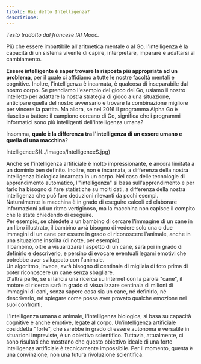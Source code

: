 ```yaml
---
titolo: Hai detto Intelligenza?
descrizione:
---
```


_Testo tradotto dal francese IAI Mooc._

Più che essere imbattibile all'aritmetica mentale o al Go, l'intelligenza è la capacità di un sistema vivente di capire, interpretare, imparare e adattarsi al cambiamento.

**Essere intelligente è saper trovare la risposta più appropriata ad un problema**, per il quale ci affidiamo a tutte le nostre facoltà mentali e cognitive. Inoltre, l'intelligenza è incarnata, è qualcosa di inseparabile dal nostro corpo. Se prendiamo l'esempio del gioco del Go, usiamo il nostro intelletto per adattare la nostra strategia di gioco a una situazione, anticipare quella del nostro avversario e trovare la combinazione migliore per vincere la partita. Ma allora, se nel 2016 il programma Alpha Go è riuscito a battere il campione coreano di Go, significa che i programmi informatici sono più intelligenti dell'intelligenza umana?

Insomma, **quale è la differenza tra l'intelligenza di un essere umano e quella di una macchina**?


IntelligenceS](../Images/IntelligenceS.jpg)

Anche se l'intelligenza artificiale è molto impressionante, è ancora limitata a un dominio ben definito. Inoltre, non è incarnata, a differenza della nostra intelligenza biologica incarnata in un corpo. Nel caso delle tecnologie di apprendimento automatico, l'"intelligenza" si basa sull'apprendimento e per farlo ha bisogno di fare statistiche su molti dati, a differenza della nostra intelligenza che può fare deduzioni rilevanti da pochi esempi.  
Naturalmente la macchina è in grado di eseguire calcoli ed elaborare informazioni ad un ritmo vertiginoso, ma la macchina non capisce il compito che le state chiedendo di eseguire.  
Per esempio, se chiedete a un bambino di cercare l'immagine di un cane in un libro illustrato, il bambino avrà bisogno di vedere solo una o due immagini di un cane per essere in grado di riconoscere l'animale, anche in una situazione insolita (di notte, per esempio).  
Il bambino, oltre a visualizzare l'aspetto di un cane, sarà poi in grado di definirlo e descriverlo, e persino di evocare eventuali legami emotivi che potrebbe aver sviluppato con l'animale.  
Un algoritmo, invece, avrà bisogno di centinaia di migliaia di foto prima di poter riconoscere un cane senza sbagliare.  
D'altra parte, se si lancia una ricerca su Internet con la parola "cane", il motore di ricerca sarà in grado di visualizzare centinaia di milioni di immagini di cani, senza sapere cosa sia un cane, né definirlo, né descriverlo, né spiegare come possa aver provato qualche emozione nei suoi confronti.

L'intelligenza umana o animale, l'intelligenza biologica, si basa su capacità cognitive e anche emotive, legate al corpo. Un'intelligenza artificiale cosiddetta "forte", che sarebbe in grado di essere autonoma e versatile in situazioni impreviste, è un obiettivo scientifico. Tuttavia, attualmente, ci sono risultati che mostrano che questo obiettivo ideale di una forte intelligenza artificiale è tecnicamente impossibile. Per il momento, questa è una convinzione, non una futura rivoluzione scientifica.
